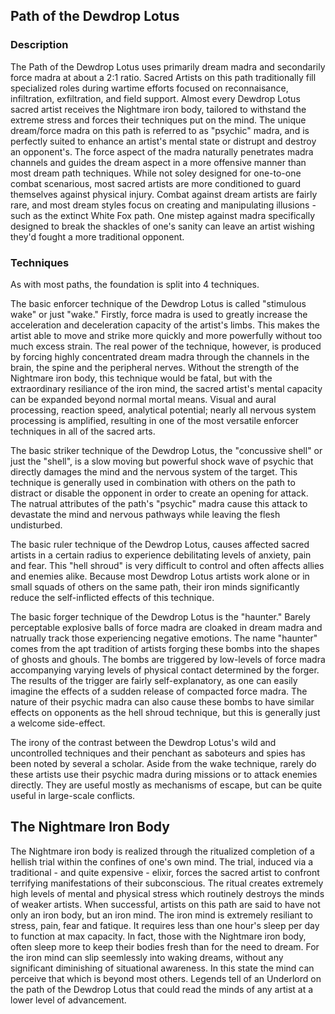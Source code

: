 ## Path of the Dewdrop Lotus

### Description

The Path of the Dewdrop Lotus uses primarily dream madra and secondarily force madra at about a 2:1 ratio.
Sacred Artists on this path traditionally fill specialized roles during wartime efforts focused on reconnaisance, infiltration, exfiltration, and field support.
Almost every Dewdrop Lotus sacred artist receives the Nightmare iron body, tailored to withstand the extreme stress and forces their techniques put on the mind.
The unique dream/force madra on this path is referred to as "psychic" madra, and is perfectly suited to enhance an artist's mental state or distrupt and destroy an opponent's.
The force aspect of the madra naturally penetrates madra channels and guides the dream aspect in a more offensive manner than most dream path techniques.
While not soley designed for one-to-one combat scenarious, most sacred artists are more conditioned to guard themselves against physical injury.
Combat against dream artists are fairly rare, and most dream styles focus on creating and manipulating illusions - such as the extinct White Fox path.
One mistep against madra specifically designed to break the shackles of one's sanity can leave an artist wishing they'd fought a more traditional opponent.

### Techniques

As with most paths, the foundation is split into 4 techniques.

The basic enforcer technique of the Dewdrop Lotus is called "stimulous wake" or just "wake."
Firstly, force madra is used to greatly increase the acceleration and deceleration capacity of the artist's limbs.
This makes the artist able to move and strike more quickly and more powerfully without too much excess strain.
The real power of the technique, however, is produced by forcing highly concentrated dream madra through the channels in the brain, the spine and the peripheral nerves.
Without the strength of the Nightmare iron body, this technique would be fatal, but with the extraordinary resiliance of the iron mind, the sacred artist's mental capacity can be expanded beyond normal mortal means.
Visual and aural processing, reaction speed, analytical potential; nearly all nervous system processing is amplified, resulting in one of the most versatile enforcer techniques in all of the sacred arts.

The basic striker technique of the Dewdrop Lotus, the "concussive shell" or just the "shell", is a slow moving but powerful shock wave of psychic that directly damages the mind and the nervous system of the target.
This technique is generally used in combination with others on the path to distract or disable the opponent in order to create an opening for attack.
The natrual attributes of the path's "psychic" madra cause this attack to devastate the mind and nervous pathways while leaving the flesh undisturbed.

The basic ruler technique of the Dewdrop Lotus, causes affected sacred artists in a certain radius to experience debilitating levels of anxiety, pain and fear.
This "hell shroud" is very difficult to control and often affects allies and enemies alike.
Because most Dewdrop Lotus artists work alone or in small squads of others on the same path, their iron minds significantly reduce the self-inflicted effects of this technique.

The basic forger technique of the Dewdrop Lotus is the "haunter."
Barely perceptable explosive balls of force madra are cloaked in dream madra and natrually track those experiencing negative emotions.
The name "haunter" comes from the apt tradition of artists forging these bombs into the shapes of ghosts and ghouls.
The bombs are triggered by low-levels of force madra accompanying varying levels of physical contact determined by the forger.
The results of the trigger are fairly self-explanatory, as one can easily imagine the effects of a sudden release of compacted force madra.
The nature of their psychic madra can also cause these bombs to have similar effects on opponents as the hell shroud technique, but this is generally just a welcome side-effect.

The irony of the contrast between the Dewdrop Lotus's wild and uncontrolled techniques and their penchant as saboteurs and spies has been noted by several a scholar.
Aside from the wake technique, rarely do these artists use their psychic madra during missions or to attack enemies directly.
They are useful mostly as mechanisms of escape, but can be quite useful in large-scale conflicts.

## The Nightmare Iron Body

The Nightmare iron body is realized through the ritualized completion of a hellish trial within the confines of one's own mind.
The trial, induced via a traditional - and quite expensive - elixir, forces the sacred artist to confront terrifying manifestations of their subconscious.
The ritual creates extremely high levels of mental and physical stress which routinely destroys the minds of weaker artists.
When successful, artists on this path are said to have not only an iron body, but an iron mind.
The iron mind is extremely resiliant to stress, pain, fear and fatique.
It requires less than one hour's sleep per day to function at max capacity.
In fact, those with the Nightmare iron body, often sleep more to keep their bodies fresh than for the need to dream.
For the iron mind can slip seemlessly into waking dreams, without any significant diminishing of situational awareness.
In this state the mind can perceive that which is beyond most others.
Legends tell of an Underlord on the path of the Dewdrop Lotus that could read the minds of any artist at a lower level of advancement.
